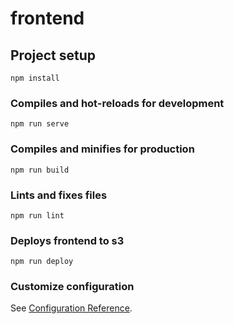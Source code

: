 # frontend

## Project setup
```
npm install
```

### Compiles and hot-reloads for development
```
npm run serve
```

### Compiles and minifies for production
```
npm run build
```

### Lints and fixes files
```
npm run lint
```

### Deploys frontend to s3
```
npm run deploy
```

### Customize configuration
See [Configuration Reference](https://cli.vuejs.org/config/).


  

  